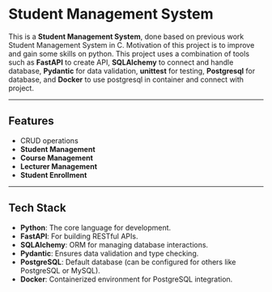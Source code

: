 # Student Management System

This is a **Student Management System**, done based on previous work Student Management System in C. Motivation of this project is to improve and gain some skills on python.
This project uses a combination of tools such as **FastAPI** to create API, **SQLAlchemy** to connect and handle database, **Pydantic** for data validation, **unittest** for testing, **Postgresql** for database, and **Docker** to use postgresql in container and connect with project.


---

## Features

- CRUD operations
- **Student Management**
- **Course Management**
- **Lecturer Management**
- **Student Enrollment**

---

## Tech Stack

- **Python**: The core language for development.
- **FastAPI**: For building RESTful APIs.
- **SQLAlchemy**: ORM for managing database interactions.
- **Pydantic**: Ensures data validation and type checking.
- **PostgreSQL**: Default database (can be configured for others like PostgreSQL or MySQL).
- **Docker**: Containerized environment for PostgreSQL integration.
